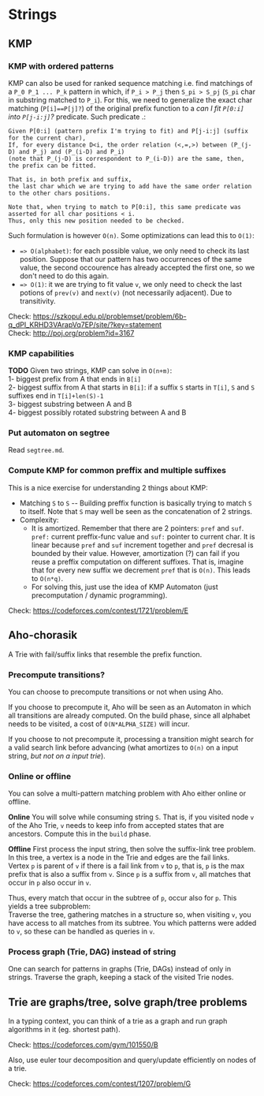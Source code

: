 # Strings

## KMP

### KMP with ordered patterns
KMP can also be used for ranked sequence matching i.e. find matchings of a `P_0 P_1 ... P_k` pattern in which, if `P_i > P_j` then `S_pi > S_pj` (`S_pi` char in substring matched to `P_i`). For this, we need to generalize the exact char matching (`P[i]==P[j]?`) of the original prefix function to a *can I fit `P[0:i]` into `P[j-i:j]`?* predicate. Such predicate .:
```
Given P[0:i] (pattern prefix I'm trying to fit) and P[j-i:j] (suffix for the current char),
If, for every distance D<i, the order relation (<,=,>) between (P_(j-D) and P_j) and (P_(i-D) and P_i)
(note that P_(j-D) is correspondent to P_(i-D)) are the same, then, the prefix can be fitted.

That is, in both prefix and suffix,
the last char which we are trying to add have the same order relation to the other chars positions.    

Note that, when trying to match to P[0:i], this same predicate was asserted for all char positions < i.    
Thus, only this new position needed to be checked.
```
Such formulation is however `O(n)`. Some optimizations can lead this to `O(1)`:
- `=> O(alphabet)`: for each possible value, we only need to check its last position. Suppose that our pattern has two occurrences of the same value, the second occourence has already accepted the first one, so we don't need to do this again.
- `=> O(1)`: it we are trying to fit value `v`, we only need to check the last potions of `prev(v)` and `next(v)` (not necessarily adjacent). Due to transitivity.


Check: https://szkopul.edu.pl/problemset/problem/6b-q_dPI_KRHD3VArapVq7EP/site/?key=statement  
Check: http://poj.org/problem?id=3167  

### KMP capabilities
**TODO**
Given two strings, KMP can solve in `O(n+m)`:  
1- biggest prefix from A that ends in `B[i]`  
2- biggest suffix from A that starts in `B[i]`: if a suffix `S` starts in `T[i]`, `S` and `S` suffixes end in `T[i]+len(S)-1`  
3- biggest substring between A and B  
4- biggest possibly rotated substring between A and B

### Put automaton on segtree
Read `segtree.md`.

### Compute KMP for common preffix and multiple suffixes
This is a nice exercise for understanding 2 things about KMP:
- Matching `S` to `S`
-- Building preffix function is basically trying to match `S` to itself. Note that `S` may well be seen as the concatenation of 2 strings.
- Complexity: 
  - It is amortized. Remember that there are 2 pointers: `pref` and `suf`. `pref:` current preffix-func value and `suf:` pointer to current char.
It is linear because `pref` and `suf` increment together and `pref` decresal is bounded by their value. However, amortization (?) can fail if you reuse a preffix computation on different suffixes. That is, imagine that for every new suffix we decrement `pref` that is `O(n)`. This leads to `O(n*q)`.  
  - For solving this, just use the idea of KMP Automaton (just precomputation / dynamic programming).


Check: https://codeforces.com/contest/1721/problem/E  

## Aho-chorasik
A Trie with fail/suffix links that resemble the prefix function.

### Precompute transitions?
You can choose to precompute transitions or not when using Aho.  

If you choose to precompute it, Aho will be seen as an Automaton in which all transitions are already computed. On the build phase, since all alphabet needs to be visited, a cost of `O(N*ALPHA_SIZE)` will incur.  
  
If you choose to not precompute it, processing a transition might search for a valid search link before advancing (what amortizes to `O(n)` on a input string, *but not on a input trie*). 

### Online or offline
You can solve a multi-pattern matching problem with Aho either online or offline.

**Online**
You will solve while consuming string `S`. That is, if you visited node `v` of the Aho Trie, `v` needs to keep info from accepted states that are ancestors. Compute this in the `build` phase.

**Offline**
First process the input string, then solve the suffix-link tree problem.  In this tree, a vertex is a node in the Trie and edges are the fail links.  
Vertex `p` is parent of `v` if there is a fail link from `v` to `p`, that is, `p` is the max prefix that is also a suffix from `v`. 
Since `p` is a suffix from `v`, all matches that occur in `p` also occur in `v`.
  
Thus, every match that occur in the subtree of `p`, occur also for `p`. This yields a tree subproblem:  
Traverse the tree, gathering matches in a structure so, when visiting `v`, you have access to all matches from its subtree.
You which patterns were added to `v`, so these can be handled as queries in `v`.

### Process graph (Trie, DAG) instead of string
One can search for patterns in graphs (Trie, DAGs) instead of only in strings.
Traverse the graph, keeping a stack of the visited Trie nodes.

## Trie are graphs/tree, solve graph/tree problems
In a typing context, you can think of a trie as a graph and run graph algorithms in it (eg. shortest path).
  
Check: https://codeforces.com/gym/101550/B 
  
Also, use euler tour decomposition and query/update efficiently on nodes of a trie.

Check: https://codeforces.com/contest/1207/problem/G

